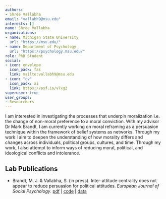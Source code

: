 ```yaml
---
authors:
- Shree Vallabha
email: "vallabh9@msu.edu"
interests: []
name: Shree Vallabha
organizations:
- name: Michigan State University
  url: "https://msu.edu/"
- name: Department of Psychology
  url: "https://psychology.msu.edu/"
role: PhD Student
social:
- icon: envelope
  icon_pack: fas
  link: mailto:vallabh9@msu.edu
- icon: "cv"
  icon_pack: ai
  link: https://osf.io/v7xg2
superuser: true
user_groups:
- Researchers
---
```


I am interested in investigating the processes that underpin moralization i.e. the change of non-moral preference to a moral conviction. With my advisor Dr Mark Brandt, I am currently working on moral reframing as a persuasion technique within the framework of belief systems as networks.  Through my work I aim to deepen the understanding of how morality differs and changes across individuals, political groups, cultures, and time. Through my work, I also attempt to inform ways of reducing moral, political, and ideological conflicts and intolerance.

## Lab Publications

<ul>
<li>
Brandt, M. J. & Vallabha, S. (in press). Inter-attitude centrality does
not appear to reduce persuasion for political attitudes. <i>European
Journal of Social Psychology</i>. <a href="https://osf.io/cqkvt">pdf</a>
| <a href="https://osf.io/64zad/">code</a> |
<a href="https://osf.io/64zad/">data</a>
</ul>